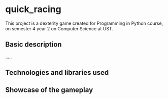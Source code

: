 # quick_racing
This project is a dexterity game created for Programming in Python course,
on semester 4 year 2 on Computer Science at UST.

## Basic description
.....

## Technologies and libraries used

## Showcase of the gameplay
